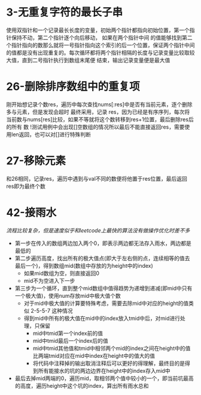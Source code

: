 # 3-无重复字符的最长子串  
使用双指针和一个记录最长长度的变量，初始两个指针都指向初始位置，第一个指针保持不动，第二个指针逐个向后移动，
如果在两个指针中间 的值能够找到第二个指针指向的数那么就将一号指针指向这个索引的后一个位置，保证两个指针中间
的值都是没有出现重复的。每次循环都将两个指针相隔的长度与记录变量比较取较大值，直到二号指针执行到数组末尾便
结束，输出记录变量便是最大值

# 26-删除排序数组中的重复项  
刚开始想记录个数res，遍历中每次查找nums[:res]中是否有当前元素，逐个删除多与元素，但是发现会超时 最终采用，记录
res，因为已经是有序序列，每次将当前数与nums[res]比较，如果不等就将这个数转移到res+1位置，最后删除res后的所有
数 !测试用例中会出现[]空数组的情况所以最后不能直接返回res，需要使用len返回，也可以对[]进行特殊判断

# 27-移除元素  
和26相同，记录res，遍历中遇到与val不同的数便将他置于res位置，最后返回res即为最终个数

# 42-接雨水  
*流程比较复杂，但是速度似乎和leetcode上最快的算法没有做操作优化时差不多*  
* 第一步在传入的数组两边加入两个0，即表示两边都无法存入雨水，两边都是最低的
* 第二步遍历高度，找出所有的极大值点(即大于左右侧的点，连续相等的值去最后一个)，得到数组mid(数组中存放的为height中的index)
    + 如果mid数组为空，则直接返回0
    + mid不为空进入下一步
* 第三步为一个循环，直到整个mid数组中值得趋势为递增到递减(即mid中只有一个极大值)，使用num存放mid中极大值个数
    + 对于mid中极大值的计算要特殊考虑，需要去除mid中对应的height的值类似 2-5-5-7 这种情况
    + 得到mid中所有的极大值在mid中的index放入tmid中后，对mid进行处理，只保留
        - mid中tmid第一个index前的值
        - mid中tmid最后一个index后的值
        - mid中tmid其他值和tmid中相邻两个mid的index之间在height中的值比两端tmid对应在mid中index在height中的值大的值
        - 将代码中注释掉的输出取消注释后可以更好的得理解，最终目的是得到所有能接水的坑的两边边界在height中的index存入mid中
* 最后去掉mid两端的0，遍历mid，取相邻两个值中较小的一个，即当前坑最高的高度，遍历height中这个坑的index，算出所有雨水总和
